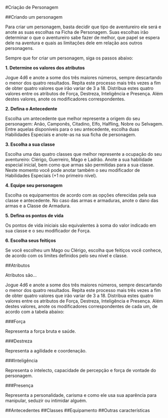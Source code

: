 #Criação de Personagem

##Criando um personagem

Para criar um personagem, basta decidir que tipo de aventureiro ele será e anote as suas escolhas na Ficha de Personagem. Suas escolhas irão determinar o que o aventureiro sabe fazer de melhor, que papel se espera dele na aventura e quais as limitações dele em relação aos outros personagens.

Sempre que for criar um personagem, siga os passos abaixo:

**1. Determine os valores dos atributos**

Jogue 4d6 e anote a some dos três maiores números, sempre descartando o menor dos quatro resultados. Repita este processo mais três vezes a fim de obter quatro valores que irão variar de 3 a 18. Distribua estes quatro valores entre os atributos de Força, Destreza, Inteligência e Presença. Além destes valores, anote os modificadores correspondentes.

**2. Defina o Antecedente**

Escolha um antecedente que melhor represente a origem do seu personagem: Anão, Camponês, Citadino, Elfo, Halfling, Nobre ou Selvagem. Entre aquelas disponíveis para o seu antecedente, escolha duas Habilidades Especiais e anote-as na sua ficha de personagem.

**3. Escolha a sua classe**

Escolha uma das quatro classes que melhor represente a ocupação do seu aventureiro: Clérigo, Guerreiro, Mago e Ladrão. Anote a sua habilidade especial inicial, bem como que armas são permitidas para a sua classe. Neste momento você pode anotar também o seu modificador de Habilidades Especiais (+1 no primeiro nível).

**4. Equipe seu personagem**

Escolha os equipamentos de acordo com as opções oferecidas pela sua classe e antecedente. No caso das armas e armaduras, anote o dano das armas e a Classe de Armadura.

**5. Defina os pontos de vida**

Os pontos de vida iniciais são equivalentes à soma do valor indicado em sua classe e o seu modificador de Força.

**6. Escolha seus feitiços**

Se você escolheu um Mago ou Clérigo, escolha que feitiços você conhece, de acordo com os limites definidos pelo seu nível e classe.

##Atributos

Atributos são...

Jogue 4d6 e anote a some dos três maiores números, sempre descartando o menor dos quatro resultados. Repita este processo mais três vezes a fim de obter quatro valores que irão variar de 3 a 18. Distribua estes quatro valores entre os atributos de Força, Destreza, Inteligência e Presença. Além destes valores, anote os modificadores correspondentes de cada um, de acordo com a tabela abaixo:

###Força

Representa a força bruta e saúde.

###Destreza

Representa a agilidade e coordenação.

###Inteligência

Representa o intelecto, capacidade de percepção e força de vontade do personagem.

###Presença

Representa a personalidade, carisma e como ele usa sua aparência para manipular, seduzir ou intimidar alguém.

##Antecedentes
##Classes
##Equipamento
##Outras características

